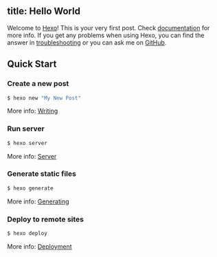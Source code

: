 title: Hello World
---
Welcome to [Hexo](http://hexo.io/)! This is your very first post. Check [documentation](http://hexo.io/docs/) for more info. If you get any problems when using Hexo, you can find the answer in [troubleshooting](http://hexo.io/docs/troubleshooting.html) or you can ask me on [GitHub](https://github.com/hexojs/hexo/issues).

## Quick Start

### Create a new post

``` bash
$ hexo new "My New Post"
```

More info: [Writing](http://hexo.io/docs/writing.html)

### Run server

``` bash
$ hexo server
```

More info: [Server](http://hexo.io/docs/server.html)

### Generate static files

``` bash
$ hexo generate
```

More info: [Generating](http://hexo.io/docs/generating.html)

### Deploy to remote sites

``` bash
$ hexo deploy
```

More info: [Deployment](http://hexo.io/docs/deployment.html)

<script>
  function calcWidth(){
    var screenWidth = screen.width,
        screenAvailWidth = screen.availWidth,
        outerWidth = window.outerWidth,
        innerWidth = window.innerWidth,
        clientWidth = document.body.clientWidth,
        scrollWidth = document.body.scrollWidth;

    var msg = 'screenWidth: ' + screenWidth + '    ' + 
              'screenAvailWidth: ' + screenAvailWidth + '    ' +
              'outerWidth: ' + outerWidth + '    ' + 
              'innerWidth: ' + innerWidth + '    ' +
              'clientWidth: ' + clientWidth + '    ' +
              'scrollWidth: ' + scrollWidth;
    alert(msg);
  }

  calcWidth();
</script>
